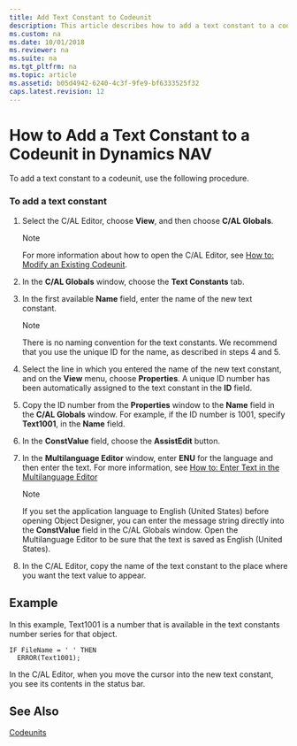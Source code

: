 ```yaml
---
title: Add Text Constant to Codeunit
description: This article describes how to add a text constant to a codeunit. Start by selecting the C/AL Editor and then choose the C/AL Globals. 
ms.custom: na
ms.date: 10/01/2018
ms.reviewer: na
ms.suite: na
ms.tgt_pltfrm: na
ms.topic: article
ms.assetid: b05d4942-6240-4c3f-9fe9-bf6333525f32
caps.latest.revision: 12
---
```

# How to Add a Text Constant to a Codeunit in Dynamics NAV
To add a text constant to a codeunit, use the following procedure.  
  
### To add a text constant  
  
1.  Select the C/AL Editor, choose **View**, and then choose **C/AL Globals**.  
  
    > [!NOTE]  
    >  For more information about how to open the C/AL Editor, see [How to: Modify an Existing Codeunit](How-to--Modify-an-Existing-Codeunit.md).  
  
2.  In the **C/AL Globals** window, choose the **Text Constants** tab.  
  
3.  In the first available **Name** field, enter the name of the new text constant.  
  
    > [!NOTE]  
    >  There is no naming convention for the text constants. We recommend that you use the unique ID for the name, as described in steps 4 and 5.  
  
4.  Select the line in which you entered the name of the new text constant, and on the **View** menu, choose **Properties**. A unique ID number has been automatically assigned to the text constant in the **ID** field.  
  
5.  Copy the ID number from the **Properties** window to the **Name** field in the **C/AL Globals** window. For example, if the ID number is 1001, specify **Text1001**, in the **Name** field.  
  
6.  In the **ConstValue** field, choose the **AssistEdit** button.  
  
7.  In the **Multilanguage Editor** window, enter **ENU** for the language and then enter the text. For more information, see [How to: Enter Text in the Multilanguage Editor](How-to--Enter-Text-in-the-Multilanguage-Editor.md)  
  
    > [!NOTE]  
    >  If you set the application language to English \(United States\) before opening Object Designer, you can enter the message string directly into the **ConstValue** field in the C/AL Globals window. Open the Multilanguage Editor to be sure that the text is saved as English \(United States\).  
  
8.  In the C/AL Editor, copy the name of the text constant to the place where you want the text value to appear.  
  
## Example  
 In this example, Text1001 is a number that is available in the text constants number series for that object.  
  
```  
IF FileName = ' ' THEN  
  ERROR(Text1001);  
```  
  
 In the C/AL Editor, when you move the cursor into the new text constant, you see its contents in the status bar.  
  
## See Also  
 [Codeunits](Codeunits.md)